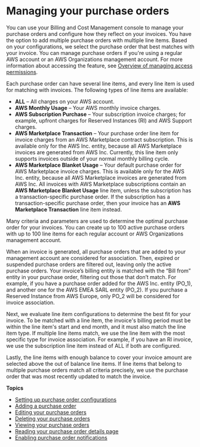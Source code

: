 # Managing your purchase orders<a name="manage-purchaseorders"></a>

You can use your Billing and Cost Management console to manage your purchase orders and configure how they reflect on your invoices\. You have the option to add multiple purchase orders with multiple line items\. Based on your configurations, we select the purchase order that best matches with your invoice\. You can manage purchase orders if you're using a regular AWS account or an AWS Organizations management account\. For more information about accessing the feature, see [Overview of managing access permissions](control-access-billing.md)\.

Each purchase order can have several line items, and every line item is used for matching with invoices\. The following types of line items are available:
+ **ALL** – All charges on your AWS account\.
+ **AWS Monthly Usage** – Your AWS monthly invoice charges\.
+ **AWS Subscription Purchase** – Your subscription invoice charges; for example, upfront charges for Reserved Instances \(RI\) and AWS Support charges\.
+ **AWS Marketplace Transaction** – Your purchase order line item for invoice charges from an AWS Marketplace contract subscription\. This is available only for the AWS Inc\. entity, because all AWS Marketplace invoices are generated from AWS Inc\. Currently, this line item only supports invoices outside of your normal monthly billing cycle\.
+ **AWS Marketplace Blanket Usage** – Your default purchase order for AWS Marketplace invoice charges\. This is available only for the AWS Inc\. entity, because all AWS Marketplace invoices are generated from AWS Inc\. All invoices with AWS Marketplace subscriptions contain an **AWS Marketplace Blanket Usage** line item, unless the subscription has a transaction\-specific purchase order\. If the subscription has a transaction\-specific purchase order, then your invoice has an **AWS Marketplace Transaction** line item instead\.

Many criteria and parameters are used to determine the optimal purchase order for your invoices\. You can create up to 100 active purchase orders with up to 100 line items for each regular account or AWS Organizations management account\.

When an invoice is generated, all purchase orders that are added to your management account are considered for association\. Then, expired or suspended purchase orders are filtered out, leaving only the active purchase orders\. Your invoice’s billing entity is matched with the “Bill from” entity in your purchase order, filtering out those that don’t match\. For example, if you have a purchase order added for the AWS Inc\. entity \(PO\_1\), and another one for the AWS EMEA SARL entity \(PO\_2\)\. If you purchase a Reserved Instance from AWS Europe, only PO\_2 will be considered for invoice association\.

Next, we evaluate line item configurations to determine the best fit for your invoice\. To be matched with a line item, the invoice's billing period must be within the line item's start and end month, and it must also match the line item type\. If multiple line items match, we use the line item with the most specific type for invoice association\. For example, if you have an RI invoice, we use the subscription line item instead of ALL if both are configured\. 

Lastly, the line items with enough balance to cover your invoice amount are selected above the out of balance line items\. If line items that belong to multiple purchase orders match all criteria precisely, we use the purchase order that was most recently updated to match the invoice\.

**Topics**
+ [Setting up purchase order configurations](setup-po-lineitem.md)
+ [Adding a purchase order](adding-po.md)
+ [Editing your purchase orders](edit-po.md)
+ [Deleting your purchase orders](delete-po.md)
+ [Viewing your purchase orders](viewing-po.md)
+ [Reading your purchase order details page](reading-po-details.md)
+ [Enabling purchase order notifications](notify-po-details.md)